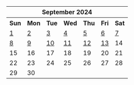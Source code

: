 <table align="center" border="0" cellpadding="0" cellspacing="0" class="month">
 <tr>
  <th class="month" colspan="7">
   September 2024
  </th>
 </tr>
 <tr>
  <th class="sun">
   Sun
  </th>
  <th class="mon">
   Mon
  </th>
  <th class="tue">
   Tue
  </th>
  <th class="wed">
   Wed
  </th>
  <th class="thu">
   Thu
  </th>
  <th class="fri">
   Fri
  </th>
  <th class="sat">
   Sat
  </th>
 </tr>
 <tr>
  <td class="sun">
   <a href="20240901.py">
    1
   </a>
  </td>
  <td class="mon">
   <a href="20240902.py">
    2
   </a>
  </td>
  <td class="tue">
   <a href="20240903.py">
    3
   </a>
  </td>
  <td class="wed">
   <a href="20240904.py">
    4
   </a>
  </td>
  <td class="thu">
   <a href="20240905.py">
    5
   </a>
  </td>
  <td class="fri">
   <a href="20240906.py">
    6
   </a>
  </td>
  <td class="sat">
   <a href="20240907.py">
    7
   </a>
  </td>
 </tr>
 <tr>
  <td class="sun">
   <a href="20240908.py">
    8
   </a>
  </td>
  <td class="mon">
   <a href="20240909.py">
    9
   </a>
  </td>
  <td class="tue">
   <a href="20240910.py">
    10
   </a>
  </td>
  <td class="wed">
   <a href="20240911.py">
    11
   </a>
  </td>
  <td class="thu">
   <a href="20240912.py">
    12
   </a>
  </td>
  <td class="fri">
   <a href="20240913.py">
    13
   </a>
  </td>
  <td class="sat">
   14
  </td>
 </tr>
 <tr>
  <td class="sun">
   15
  </td>
  <td class="mon">
   16
  </td>
  <td class="tue">
   17
  </td>
  <td class="wed">
   18
  </td>
  <td class="thu">
   19
  </td>
  <td class="fri">
   20
  </td>
  <td class="sat">
   21
  </td>
 </tr>
 <tr>
  <td class="sun">
   22
  </td>
  <td class="mon">
   23
  </td>
  <td class="tue">
   24
  </td>
  <td class="wed">
   25
  </td>
  <td class="thu">
   26
  </td>
  <td class="fri">
   27
  </td>
  <td class="sat">
   28
  </td>
 </tr>
 <tr>
  <td class="sun">
   29
  </td>
  <td class="mon">
   30
  </td>
  <td class="noday">
  </td>
  <td class="noday">
  </td>
  <td class="noday">
  </td>
  <td class="noday">
  </td>
  <td class="noday">
  </td>
 </tr>
</table>

